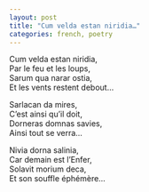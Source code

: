 ```yaml
---
layout: post
title: "Cum velda estan niridia…"
categories: french, poetry
---
```

  
Cum velda estan niridia,  
Par le feu et les loups,  
Sarum qua narar ostia,  
Et les vents restent debout…  
  
Sarlacan da mires,  
C’est ainsi qu’il doit,  
Dorneras domnas savies,  
Ainsi tout se verra…  
  
Nivia dorna salinia,  
Car demain est l’Enfer,  
Solavit morium deca,  
Et son souffle éphémère…